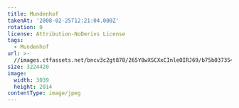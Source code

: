 ```yaml
---
title: Mundenhof
takenAt: '2008-02-25T12:21:04.000Z'
rotation: 0
license: Attribution-NoDerivs License
tags:
  - Mundenhof
url: >-
  //images.ctfassets.net/bncv3c2gt878/265Y8wXSCXxCInleOIRJ69/b75b03735414583e5e84c4408dcb0665/mundenhof_4559722577_o
size: 3224420
image:
  width: 3039
  height: 2014
contentType: image/jpeg
---
```


